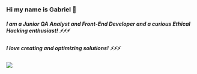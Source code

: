 ### Hi my name is Gabriel 👋
##### I am a Junior QA Analyst and Front-End Developer and a curious Ethical Hacking enthusiast! ⚡⚡⚡
##### I love creating and optimizing solutions! ⚡⚡⚡

<a href="https://www.linkedin.com/in/gabriel-baptista-70a3bb1a0"><img src="https://img.shields.io/badge/Linkedin-Gabriel%20B.%20Cerqueira-lightgrey?style=for-the-badge&logo=linkedin&logoColor=blue&labelColor=FFF"></img></a>



<!--
**gbcbaptista/gbcbaptista** is a ✨ _special_ ✨ repository because its `README.md` (this file) appears on your GitHub profile.

Here are some ideas to get you started:

- 🔭 I’m currently working on ...
- 🌱 I’m currently learning ...
- 👯 I’m looking to collaborate on ...
- 🤔 I’m looking for help with ...
- 💬 Ask me about ...
- 📫 How to reach me: ...
- 😄 Pronouns: ...
-  Fun fact: ...
-->


